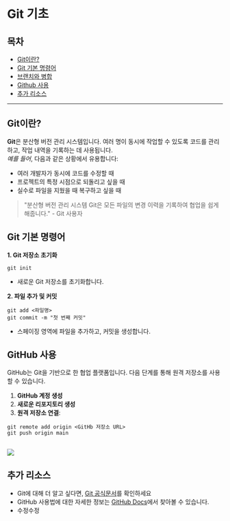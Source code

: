 # Git 기초

## 목차
- [Git이란?](https://www.miricanvas.com/v/13sin0x)
- [Git 기본 명령어](https://www.miricanvas.com/v/13siuyd)
- [브랜치와 병합](https://www.miricanvas.com/v/13sm5mv)
- [Github 사용](https://www.miricanvas.com/v/13sjizq)
- [추가 리소스](https://docs.google.com/document/d/1Se6HsILhCsNbqsjtrBktUzRz8_XBm-FFXcJQodZoSH8/edit?tab=t.0#heading=h.10ccv8j1pujz)
---
## Git이란?

**Git**은 분산형 버전 관리 시스템입니다. 여러 명이 동시에 작업할 수 있도록 코드를 관리하고, 작업 내역을 기록하는 데 사용됩니다.
<br>
*예를 들어*, 다음과 같은 상황에서 유용합니다:
- 여러 개발자가 동시에 코드를 수정할 때
- 프로젝트의 특정 시점으로 되돌리고 싶을 때
- 실수로 파일을 지웠을 때 복구하고 싶을 때

> "분산형 버전 관리 시스템 Git은 모든 파일의 변경 이력을 기록하여 협업을 쉽게 해줍니다." - Git 사용자

## Git 기본 명령어
**1. Git 저장소 초기화**
```
git init
```
- 새로운 Git 저장소를 초기화합니다.

**2. 파일 추가 및 커밋**
```
git add <파일명>
git commit -m "첫 번째 커밋"
```
- 스페이징 영역에 파일을 추가하고, 커밋을 생성합니다.
## GitHub 사용
GitHub는 Git을 기반으로 한 협업 플랫폼입니다. 다음 단계를 통해 원격 저장소를 사용할 수 있습니다.
1. **GitHub 계정 생성**
2. **새로운 리포지토리 생성**
3. **원격 저장소 연결**:
```
git remote add origin <GitHb 저장소 URL>
git push origin main
```
![](https://encrypted-tbn0.gstatic.com/images?q=tbn:ANd9GcQ54N0tDCIIyp1dWyc8z6R6YsF-t47Bw_SOfw&s)
---
## 추가 리소스
- Git에 대해 더 알고 싶다면, [Git 공식문서](https://git-scm.com/)를 확인하세요
- GitHub 사용법에 대한 자세한 정보는 [GitHub Docs](https://docs.github.com/ko)에서 찾아볼 수 있습니다.
- 수정수정
